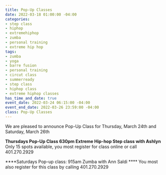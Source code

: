 ```yaml
---
title: Pop-Up Classes
date: 2022-03-18 01:00:00 -04:00
categories:
- step class
- hiphop
- extremehiphop
- zumba
- personal training
- extreme hip hop
tags:
- zumba
- yoga
- barre fusion
- personal training
- circut class
- summerready
- step class
- hiphop class
- extreme hiphop classes
has_time_and_date: true
event_date: 2022-03-24 06:15:00 -04:00
event_end_date: 2022-03-26 23:59:00 -04:00
class: Pop-Up Classes
---
```


We are pleased to announce Pop-Up Class for 
Thursday, March 24th and Saturday, March 26th
  
**Thursdays Pop-Up Class
630pm Extreme Hip-hop Step class with Ashlyn**
Only 15 spots available, you most register for class online or call 401.270.2929

****Saturdays Pop-up class:
915am Zumba with Ann Saldi ****
You most also register for this class by calling 401.270.2929